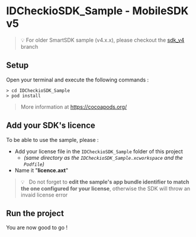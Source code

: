 # IDCheckioSDK_Sample - MobileSDK v5 #

> 💡 For older SmartSDK sample (v4.x.x), please checkout the [sdk_v4](https://github.com/ariadnext/IDCHECK.IO_SDK-example-iOS/tree/sdk_v4) branch

## Setup ##

Open your terminal and execute the following commands :
```
> cd IDCheckioSDK_Sample
> pod install
```

> More information at https://cocoapods.org/

## Add your SDK's licence

To be able to use the sample, please :

- Add your license file in the `IDCheckioSDK_Sample` folder of this project
  - _(same directory as the `IDCheckioSDK_Sample.xcworkspace` and the `Podfile`)_
- Name it "**licence.axt**"

> 💡&nbsp;&nbsp; Do not forget to **edit the sample's app bundle identifier to match the one configured for your license**, otherwise the SDK will throw an invaid license error

## Run the project

You are now good to go !
